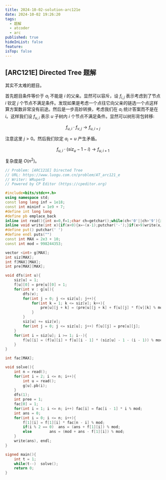 ```yaml
---
title: 2024-10-02-solution-arc121e
date: 2024-10-02 19:26:20
tags:
  - 题解
  - atcoder
  - arc
published: true
hideInList: false
feature: 
isTop: false
---
```

## [ARC121E] Directed Tree 题解

其实不太难的题目。

首先题目条件等价于 $a_i$ 不能是 $i$ 的父亲。显然可以容斥，设 $f_{i,j}$ 表示考虑到了节点 $i$ 钦定 $j$ 个节点不满足条件。发现如果是考虑一个点往它向父亲的链选一个点这样算方案数非常没有前途。然后是一步高妙转换，考虑我们在 $a_i$ 统计答案而不是在 $i$。这样我们设 $f_{u,i}$ 表示 $u$ 子树内 $i$ 个节点不满足条件。显然可以树形背包转移:

$$f_{u,i} \cdot f_{v,j} \to f_{u,i+j}$$

注意这里 $j > 0$。然后我们钦定 $a_i = u$ 产生矛盾。

$$f_{u,i} \cdot (siz_u - 1 - i) \to f_{u,i+1}$$

复杂度是 $O(n^2)$。

```cpp
// Problem: [ARC121E] Directed Tree
// URL: https://www.luogu.com.cn/problem/AT_arc121_e
// Writer: WRuperD
// Powered by CP Editor (https://cpeditor.org)

#include<bits/stdc++.h>
using namespace std;
const long long inf = 1e18;
const int mininf = 1e9 + 7;
#define int long long
#define pb emplace_back
inline int read(){int x=0,f=1;char ch=getchar();while(ch<'0'||ch>'9'){if(ch=='-')f=-1;ch=getchar();}while(ch>='0'&&ch<='9'){x=(x<<1)+(x<<3)+(ch^48);ch=getchar();}return x*f;}
inline void write(int x){if(x<0){x=~(x-1);putchar('-');}if(x>9)write(x/10);putchar(x%10+'0');}
#define put() putchar(' ')
#define endl puts("")
const int MAX = 2e3 + 10;
const int mod = 998244353;

vector <int> g[MAX];
int siz[MAX];
int f[MAX][MAX];
int pre[MAX][MAX];

void dfs(int u){
	siz[u] = 1;
	f[u][0] = pre[u][0] = 1;
	for(int v : g[u]){
		dfs(v);
		for(int j = 0; j <= siz[u]; j++){
			for(int k = 1; k <= siz[v]; k++){
				pre[u][j + k] = (pre[u][j + k] + f[u][j] * f[v][k] % mod) % mod;
			}
		}
		siz[u] += siz[v];
		for(int j = 0; j <= siz[u]; j++) f[u][j] = pre[u][j];
	}
	for(int i = siz[u]; i >= 1; i--){
		f[u][i] = (f[u][i] + f[u][i - 1] * (siz[u] - 1 - (i - 1)) % mod) % mod;
	}
}

int fac[MAX];

void solve(){
	int n = read();
	for(int i = 2; i <= n; i++){
		int u = read();
		g[u].pb(i);
	}	
	dfs(1);
	int pree = 1;
	fac[0] = 1;
	for(int i = 1; i <= n; i++)	fac[i] = fac[i - 1] * i % mod;
	int ans = 0;
	for(int i = 0; i <= n; i++){
		f[1][i] = f[1][i] * fac[n - i] % mod;
		if(i % 2 == 0)	ans = (ans + f[1][i]) % mod;
		else		ans = (mod + ans - f[1][i]) % mod;
	}
	write(ans), endl;
}

signed main(){
	int t = 1;
	while(t--)	solve();
	return 0;
}
```
            